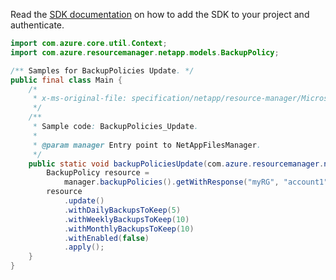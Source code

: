 Read the [SDK documentation](https://github.com/Azure/azure-sdk-for-java/blob/azure-resourcemanager-netapp_1.0.0-beta.7/sdk/netapp/azure-resourcemanager-netapp/README.md) on how to add the SDK to your project and authenticate.

```java
import com.azure.core.util.Context;
import com.azure.resourcemanager.netapp.models.BackupPolicy;

/** Samples for BackupPolicies Update. */
public final class Main {
    /*
     * x-ms-original-file: specification/netapp/resource-manager/Microsoft.NetApp/stable/2021-08-01/examples/BackupPolicies_Update.json
     */
    /**
     * Sample code: BackupPolicies_Update.
     *
     * @param manager Entry point to NetAppFilesManager.
     */
    public static void backupPoliciesUpdate(com.azure.resourcemanager.netapp.NetAppFilesManager manager) {
        BackupPolicy resource =
            manager.backupPolicies().getWithResponse("myRG", "account1", "backupPolicyName", Context.NONE).getValue();
        resource
            .update()
            .withDailyBackupsToKeep(5)
            .withWeeklyBackupsToKeep(10)
            .withMonthlyBackupsToKeep(10)
            .withEnabled(false)
            .apply();
    }
}
```
